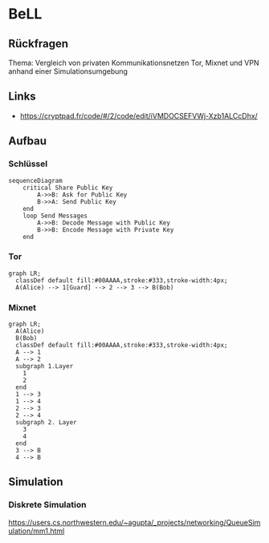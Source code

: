 # BeLL
## Rückfragen
Thema: Vergleich von privaten Kommunikationsnetzen Tor, Mixnet und VPN anhand einer Simulationsumgebung
## Links
- https://cryptpad.fr/code/#/2/code/edit/iVMDOCSEFVWj-Xzb1ALCcDhx/
## Aufbau
### Schlüssel
```mermaid
sequenceDiagram
    critical Share Public Key
        A->>B: Ask for Public Key
        B->>A: Send Public Key
    end
    loop Send Messages
        A->>B: Decode Message with Public Key
        B->>B: Encode Message with Private Key
    end
```
### Tor
```mermaid
graph LR;
  classDef default fill:#00AAAA,stroke:#333,stroke-width:4px;
  A(Alice) --> 1[Guard] --> 2 --> 3 --> B(Bob)
```
### Mixnet
```mermaid
graph LR;
  A(Alice)
  B(Bob)
  classDef default fill:#00AAAA,stroke:#333,stroke-width:4px;
  A --> 1
  A --> 2
  subgraph 1.Layer
    1
    2
  end
  1 --> 3
  1 --> 4
  2 --> 3
  2 --> 4
  subgraph 2. Layer
    3
    4
  end
  3 --> B
  4 --> B
```
## Simulation
### Diskrete Simulation
https://users.cs.northwestern.edu/~agupta/_projects/networking/QueueSimulation/mm1.html 